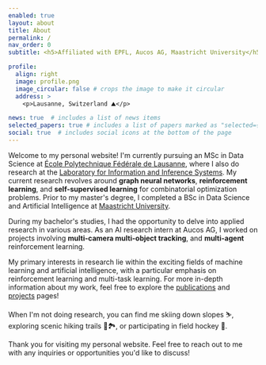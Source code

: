 ```yaml
---
enabled: true
layout: about
title: About
permalink: /
nav_order: 0
subtitle: <h5>Affiliated with EPFL, Aucos AG, Maastricht University</h5>

profile:
  align: right
  image: profile.png
  image_circular: false # crops the image to make it circular
  address: >
    <p>Lausanne, Switzerland ⛰️</p>

news: true  # includes a list of news items
selected_papers: true # includes a list of papers marked as "selected={true}"
social: true  # includes social icons at the bottom of the page
---
```


Welcome to my personal website! I'm currently pursuing an MSc in Data Science at [École Polytechnique Fédérale de Lausanne](https://www.epfl.ch/education/master/programs/data-science/),
where I also do research at the [Laboratory for Information and Inference Systems](https://www.epfl.ch/labs/lions/).
My current research revolves around **graph neural networks**, **reinforcement learning**, and **self-supervised learning** 
for combinatorial optimization problems. Prior to my master's degree, I completed a BSc in Data Science and Artificial 
Intelligence at [Maastricht University](https://www.maastrichtuniversity.nl/education/bachelor/data-science-and-artificial-intelligence).

During my bachelor's studies, I had the opportunity to delve into applied research in various areas. As an AI research 
intern at Aucos AG, I worked on projects involving **multi-camera multi-object tracking**, and **multi-agent** 
reinforcement learning.

My primary interests in research lie within the exciting fields of machine learning and artificial intelligence, with a 
particular emphasis on reinforcement learning and multi-task learning. For more in-depth information about my work, feel free to explore the
[publications](/publications/) and [projects](/projects/) pages!

When I'm not doing research, you can find me skiing down slopes ⛷, exploring scenic hiking trails 🥾🏞️, 
or participating in field hockey 🏑. 

Thank you for visiting my personal website. Feel free to reach out to
me with any inquiries or opportunities you'd like to discuss!

[//]: # (Link to your social media connections, too. This theme is set up to use [Font Awesome icons]&#40;http://fortawesome.github.io/Font-Awesome/&#41; and [Academicons]&#40;https://jpswalsh.github.io/academicons/&#41;, like the ones below. Add your Facebook, Twitter, LinkedIn, Google Scholar, or just disable all of them.)
